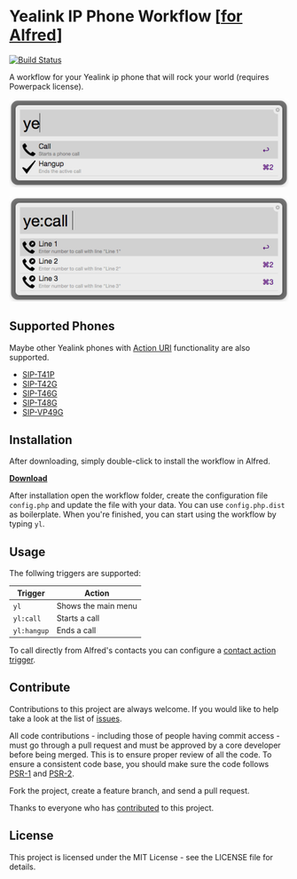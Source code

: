 # Yealink IP Phone Workflow [[for Alfred](https://www.alfredapp.com/)]

[![Build Status](https://travis-ci.org/andreas-weber/yealink-alfred-workflow.svg)](https://travis-ci.org/andreas-weber/yealink-alfred-workflow)

A workflow for your Yealink ip phone that will rock your world  (requires Powerpack license).

![Main-Menu](docs/main-menu.png)

![Call-Menu](docs/call-menu.png)

## Supported Phones

Maybe other Yealink phones with [Action URI](http://www.yealink.ae/assets/V60-Documents/Action-URL-URI.pdf) functionality are also supported.

- [SIP-T41P](http://www.yealink.com/DE/product_info.aspx?ProductsCateID=1035&parentcateid=1396&cateid=1035&BaseInfoCateId=1035&Cate_Id=1035&index=2)
- [SIP-T42G](http://www.yealink.com/DE/product_info.aspx?ProductsCateID=1034&parentcateid=1396&cateid=1034&BaseInfoCateId=1034&Cate_Id=1034&index=2)
- [SIP-T46G](http://www.yealink.com/DE/product_info.aspx?ProductsCateID=1032&parentcateid=1396&cateid=1032&BaseInfoCateId=1032&Cate_Id=1032&index=2)
- [SIP-T48G](http://www.yealink.com/DE/product_info.aspx?ProductsCateID=1217&parentcateid=1396&cateid=1217&BaseInfoCateId=1217&Cate_Id=1217&index=2)
- [SIP-VP49G](http://www.yealink.com/DE/product_info.aspx?ProductsCateID=1408&parentcateid=1396&cateid=1408&BaseInfoCateId=1408&Cate_Id=1408&index=2)

## Installation

After downloading, simply double-click to install the workflow in Alfred.

**[Download](https://raw.github.com/andreas-weber/yealink-alfred-workflow/master/Yealink.alfredworkflow)**

After installation open the workflow folder, create the configuration file `config.php` and update the file with your data. You can use `config.php.dist` as boilerplate. When you're finished, you can start using the workflow by typing `yl`.

## Usage

The follwing triggers are supported:

Trigger        | Action
---------------| ------
`yl`           | Shows the main menu
`yl:call`      | Starts a call
`yl:hangup`    | Ends a call

To call directly from Alfred's contacts you can configure a [contact action trigger](https://www.alfredapp.com/help/workflows/triggers/contact-action/).

## Contribute

Contributions to this project are always welcome. If you would like to help take a look at the list of [issues](https://github.com/andreas-weber/yealink-workflow/issues).

All code contributions - including those of people having commit access - must go through a pull request and must be approved by a core developer before being merged. This is to ensure proper review of all the code. To ensure a consistent code base, you should make sure the code follows [PSR-1](http://www.php-fig.org/psr/psr-1) and [PSR-2](http://www.php-fig.org/psr/psr-2).

Fork the project, create a feature branch, and send a pull request.

Thanks to everyone who has [contributed](https://github.com/andreas-weber/yealink-workflow/graphs/contributors) to this project.

## License

This project is licensed under the MIT License - see the LICENSE file for details.